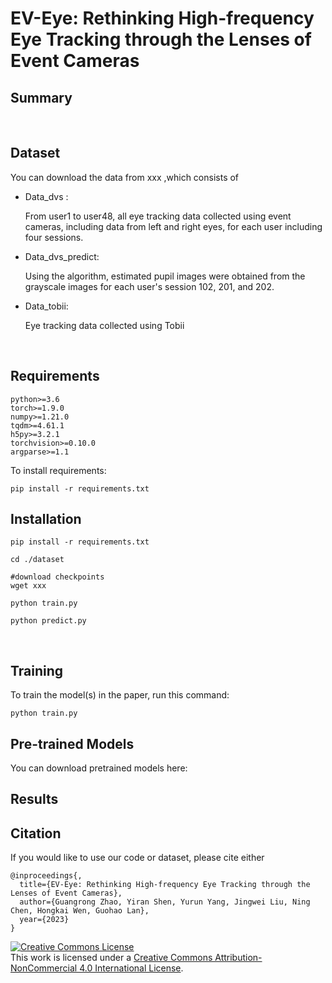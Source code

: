 # EV-Eye: Rethinking High-frequency Eye Tracking through the Lenses of Event Cameras

## Summary

<br/>

## Dataset

You can download the data from  xxx ,which consists of

- Data_dvs :
  
  From user1 to user48, all eye tracking data collected using event cameras, including data from left and right eyes, for each user including four sessions.
- Data_dvs_predict:
  
  Using the algorithm, estimated pupil images were obtained from the grayscale images for each user's session 102, 201, and 202.
- Data_tobii:
  
  Eye tracking data collected using Tobii

<br/>

## Requirements

```
python>=3.6
torch>=1.9.0
numpy>=1.21.0
tqdm>=4.61.1
h5py>=3.2.1
torchvision>=0.10.0
argparse>=1.1
```
To install requirements:
```angular2html
pip install -r requirements.txt
```


## Installation

```
pip install -r requirements.txt

cd ./dataset

#download checkpoints
wget xxx

python train.py

python predict.py
```

<br/>

## Training

To train the model(s) in the paper, run this command:
```
python train.py
```

## Pre-trained Models

You can download pretrained models here:

## Results

## Citation

If you would like to use our code or dataset, please cite either

```
@inproceedings{,  
  title={EV-Eye: Rethinking High-frequency Eye Tracking through the Lenses of Event Cameras},  
  author={Guangrong Zhao, Yiran Shen, Yurun Yang, Jingwei Liu, Ning Chen, Hongkai Wen, Guohao Lan},  
  year={2023}  
} 
```

<a rel="license" href="http://creativecommons.org/licenses/by-nc/4.0/"><img alt="Creative Commons License" style="border-width:0" src="https://i.creativecommons.org/l/by-nc/4.0/88x31.png" /></a><br />This work is licensed under a <a rel="license" href="http://creativecommons.org/licenses/by-nc/4.0/">Creative Commons Attribution-NonCommercial 4.0 International License</a>.
